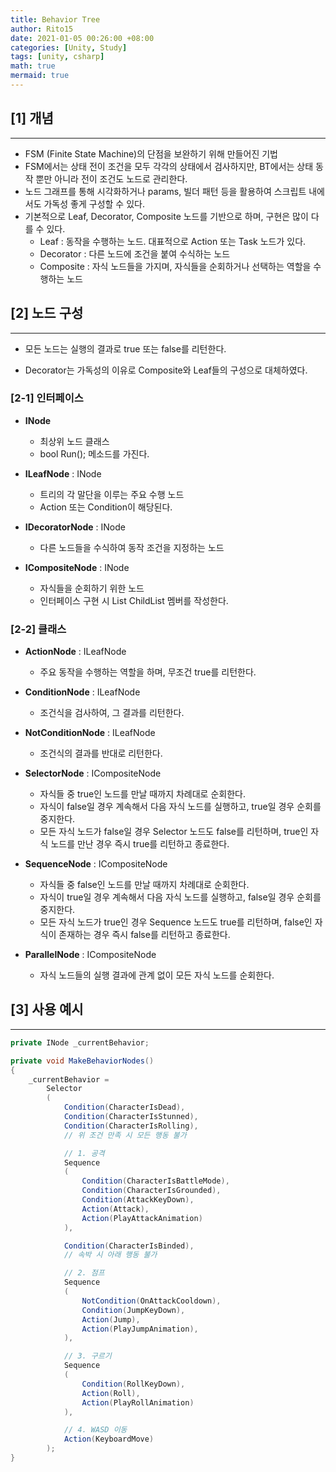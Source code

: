 ```yaml
---
title: Behavior Tree
author: Rito15
date: 2021-01-05 00:26:00 +08:00
categories: [Unity, Study]
tags: [unity, csharp]
math: true
mermaid: true
---
```


## [1] 개념
---
- FSM (Finite State Machine)의 단점을 보완하기 위해 만들어진 기법
- FSM에서는 상태 전이 조건을 모두 각각의 상태에서 검사하지만, BT에서는 상태 동작 뿐만 아니라 전이 조건도 노드로 관리한다.
- 노드 그래프를 통해 시각화하거나 params, 빌더 패턴 등을 활용하여 스크립트 내에서도 가독성 좋게 구성할 수 있다.
- 기본적으로 Leaf, Decorator, Composite 노드를 기반으로 하며, 구현은 많이 다를 수 있다.
  - Leaf : 동작을 수행하는 노드. 대표적으로 Action 또는 Task 노드가 있다.
  - Decorator : 다른 노드에 조건을 붙여 수식하는 노드
  - Composite : 자식 노드들을 가지며, 자식들을 순회하거나 선택하는 역할을 수행하는 노드  


## [2] 노드 구성
---
- 모든 노드는 실행의 결과로 true 또는 false를 리턴한다.

- Decorator는 가독성의 이유로 Composite와 Leaf들의 구성으로 대체하였다.  

### [2-1] 인터페이스

- **INode**
  - 최상위 노드 클래스
  - bool Run(); 메소드를 가진다.

- **ILeafNode** : INode
  - 트리의 각 말단을 이루는 주요 수행 노드
  - Action 또는 Condition이 해당된다.

- **IDecoratorNode** : INode
  - 다른 노드들을 수식하여 동작 조건을 지정하는 노드

- **ICompositeNode** : INode
  - 자식들을 순회하기 위한 노드
  - 인터페이스 구현 시 List<INode> ChildList 멤버를 작성한다.  

### [2-2] 클래스

- **ActionNode** : ILeafNode
  - 주요 동작을 수행하는 역할을 하며, 무조건 true를 리턴한다.

- **ConditionNode** : ILeafNode
  - 조건식을 검사하여, 그 결과를 리턴한다.

- **NotConditionNode** : ILeafNode
  - 조건식의 결과를 반대로 리턴한다.

- **SelectorNode** : ICompositeNode
  - 자식들 중 true인 노드를 만날 때까지 차례대로 순회한다.
  - 자식이 false일 경우 계속해서 다음 자식 노드를 실행하고, true일 경우 순회를 중지한다.
  - 모든 자식 노드가 false일 경우 Selector 노드도 false를 리턴하며, true인 자식 노드를 만난 경우 즉시 true를 리턴하고 종료한다.

- **SequenceNode** : ICompositeNode
  - 자식들 중 false인 노드를 만날 때까지 차례대로 순회한다.
  - 자식이 true일 경우 계속해서 다음 자식 노드를 실행하고, false일 경우 순회를 중지한다.
  - 모든 자식 노드가 true인 경우 Sequence 노드도 true를 리턴하며, false인 자식이 존재하는 경우 즉시 false를 리턴하고 종료한다.

- **ParallelNode** : ICompositeNode
  - 자식 노드들의 실행 결과에 관계 없이 모든 자식 노드를 순회한다.  


## [3] 사용 예시
---

```cs
private INode _currentBehavior;

private void MakeBehaviorNodes()
{
    _currentBehavior =
        Selector
        (
            Condition(CharacterIsDead),
            Condition(CharacterIsStunned),
            Condition(CharacterIsRolling),
            // 위 조건 만족 시 모든 행동 불가

            // 1. 공격
            Sequence
            (
                Condition(CharacterIsBattleMode),
                Condition(CharacterIsGrounded),
                Condition(AttackKeyDown),
                Action(Attack),
                Action(PlayAttackAnimation)
            ),

            Condition(CharacterIsBinded),
            // 속박 시 아래 행동 불가

            // 2. 점프
            Sequence
            (
                NotCondition(OnAttackCooldown),
                Condition(JumpKeyDown),
                Action(Jump),
                Action(PlayJumpAnimation),
            ),

            // 3. 구르기
            Sequence
            (
                Condition(RollKeyDown),
                Action(Roll),
                Action(PlayRollAnimation)
            ),

            // 4. WASD 이동
            Action(KeyboardMove)
        );
}
```